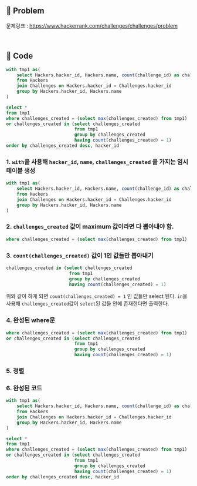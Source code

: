 ## 📌 Problem
문제링크 : https://www.hackerrank.com/challenges/challenges/problem

<br>

## 📌 Code
```sql
with tmp1 as(
    select Hackers.hacker_id, Hackers.name, count(challenge_id) as challenges_created
    from Hackers
    join Challenges on Hackers.hacker_id = Challenges.hacker_id
    group by Hackers.hacker_id, Hackers.name
)

select *
from tmp1
where challenges_created = (select max(challenges_created) from tmp1) 
or challenges_created in (select challenges_created 
                          from tmp1 
                          group by challenges_created 
                          having count(challenges_created) = 1)
order by challenges_created desc, hacker_id
```

### 1. `with`을 사용해 `hacker_id`, `name`, `challenges_created` 을 가지는 임시 테이블 생성
```sql
with tmp1 as(
    select Hackers.hacker_id, Hackers.name, count(challenge_id) as challenges_created
    from Hackers
    join Challenges on Hackers.hacker_id = Challenges.hacker_id
    group by Hackers.hacker_id, Hackers.name
)
```

### 2. `challenges_created` 값이 maximum 값이라면 다 뽑아내야 함.
```sql
where challenges_created = (select max(challenges_created) from tmp1)
```

### 3. `count(challenges_created)` 값이 1인 값들만 뽑아내기
```sql
challenges_created in (select challenges_created 
                        from tmp1 
                        group by challenges_created 
                        having count(challenges_created) = 1)
```
위와 같이 하게 되면 `count(challenges_created) = 1` 인 값들만 select 된다. `in`을 사용해 `challenges_created`값이 `select`된 값들 안에 존재한다면 출력한다.

### 4. 완성된 where문
```sql
where challenges_created = (select max(challenges_created) from tmp1) 
or challenges_created in (select challenges_created 
                          from tmp1 
                          group by challenges_created 
                          having count(challenges_created) = 1)
```

### 5. 정렬
### 6. 완성된 코드
```sql
with tmp1 as(
    select Hackers.hacker_id, Hackers.name, count(challenge_id) as challenges_created
    from Hackers
    join Challenges on Hackers.hacker_id = Challenges.hacker_id
    group by Hackers.hacker_id, Hackers.name
)

select *
from tmp1
where challenges_created = (select max(challenges_created) from tmp1) 
or challenges_created in (select challenges_created 
                          from tmp1 
                          group by challenges_created 
                          having count(challenges_created) = 1)
order by challenges_created desc, hacker_id
```